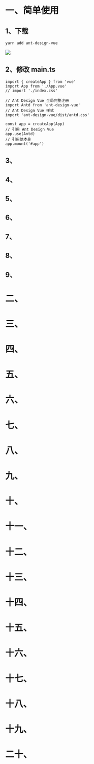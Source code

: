 # 一、简单使用

## 1、下载

`yarn add ant-design-vue`

![](https://openlist.yuehai.fun:63/d/TakeDown/Web/UI%20%E7%BB%84%E4%BB%B6%E5%BA%93/attachments/Pasted%20image%2020230725130116.png)

## 2、修改 main.ts

```tsx
import { createApp } from 'vue'
import App from './App.vue'
// import './index.css'

// Ant Design Vue 全局完整注册
import Antd from 'ant-design-vue'
// Ant Design Vue 样式
import 'ant-design-vue/dist/antd.css'

const app = createApp(App)
// 引用 Ant Design Vue
app.use(Antd)
// 引用他本身
app.mount('#app')
```

## 3、

## 4、

## 5、

## 6、

## 7、

## 8、

## 9、

# 二、

# 三、

# 四、

# 五、

# 六、

# 七、

# 八、

# 九、

# 十、

# 十一、

# 十二、

# 十三、

# 十四、

# 十五、

# 十六、

# 十七、

# 十八、

# 十九、

# 二十、

